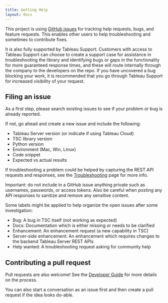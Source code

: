 ```yaml
---
title: Getting Help
layout: docs
---
```


This project is using [GitHub issues](https://github.com/tableau/server-client-python/issues) for tracking help requests, bugs, and feature requests. This enables other users to help troubleshooting and sometimes to contribute fixes. 

It is also fully supported by Tableau Support. Customers with access to Tableau Support can choose to create a support case for assistance in troubleshooting the library and identifying bugs or gaps in the functionality for more guaranteed response times, and these will route internally through the company to the developers on the repo. If you have uncovered a bug blocking your work, it is recommended that you go through Tableau Support for increased visibility of your request.



## Filing an issue

As a first step, please search existing issues to see if your problem or bug is already reported.

If not, go ahead and create a new issue and include the following:

* Tableau Server version (or indicate if using Tableau Cloud)
* TSC library version
* Python version
* Environment (Mac, Win, Linux)
* Code snippet
* Expected vs actual results

If troubleshooting a problem could be helped by capturing the REST API requests and responses, see the [Troubleshooting](troubleshooting.md) page for more info.

<div class="alert alert-warning">
<span class="glyphicon glyphicon-warning-sign" aria-hidden="true"></span> Important: do not include in a GitHub issue anything private such as usernames, passwords, or access tokens. Also be careful when posting any API responses to sanitize and remove any sensitive content.
</div>

Some labels might be applied to help organize the open issues after some investigation:

* Bug: A bug in TSC itself (not working as expected)
* Docs: Documentation which is either missing or needs to be clarified
* Enhancement: An enhancement request (a new capability in TSC)
* Server-side enhancement: An enhancement which requires changes to the backend Tableau Server REST APIs
* Help wanted: A troubleshooting request asking for community help

## Contributing a pull request

Pull requests are also welcome! See the [Developer Guide](dev-guide) for more details on the process.

You can also start a conversation as an issue first and then create a pull request if the idea looks do-able.
